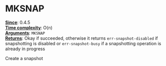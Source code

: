 # MKSNAP
<ins>**Since**</ins>: 0.4.5  
<ins>**Time complexity**</ins>: O(n)  
<ins>**Arguments**</ins>: `MKSNAP`  
<ins>**Returns**</ins>: Okay if succeeded, otherwise it returns `err-snapshot-disabled` if snapshotting is disabled or `err-snapshot-busy` if a snapshotting operation is already in progress  

Create a snapshot
